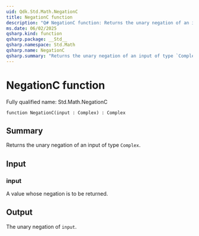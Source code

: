 ```yaml
---
uid: Qdk.Std.Math.NegationC
title: NegationC function
description: "Q# NegationC function: Returns the unary negation of an input of type `Complex`."
ms.date: 06/02/2025
qsharp.kind: function
qsharp.package: __Std__
qsharp.namespace: Std.Math
qsharp.name: NegationC
qsharp.summary: "Returns the unary negation of an input of type `Complex`."
---
```


# NegationC function

Fully qualified name: Std.Math.NegationC

```qsharp
function NegationC(input : Complex) : Complex
```

## Summary
Returns the unary negation of an input of type `Complex`.

## Input
### input
A value whose negation is to be returned.

## Output
The unary negation of `input`.
